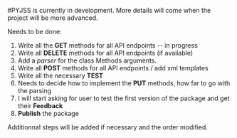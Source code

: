 #PYJSS is currently in development. More details will come when the project will be more advanced.

Needs to be done:

1. Write all the **GET** methods for all API endpoints -- in progress
2. Write all **DELETE** methods for all API endpoints  (if available)
3. Add a *parser* for the class Methods arguments.
4. Write all **POST** methods for all API endpoints / add xml templates
5. Write all the necessary **TEST**
6. Needs to decide how to implement the **PUT** methods, how far to go with the parsing
7. I will start asking for user to test the first version of the package and get their **Feedback**
8. **Publish** the package


Additionnal steps will be added if necessary and the order modified.